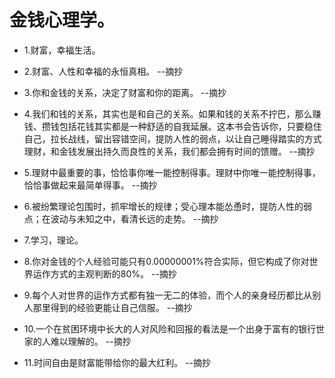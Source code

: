 # 金钱心理学。

- 1.财富，幸福生活。

- 2.财富、人性和幸福的永恒真相。 --摘抄

- 3.你和金钱的关系，决定了财富和你的距离。 --摘抄

- 4.我们和钱的关系，其实也是和自己的关系。如果和钱的关系不拧巴，那么赚钱、攒钱包括花钱其实都是一种舒适的自我延展。这本书会告诉你，只要稳住自己，拉长战线，留出容错空间，提防人性的弱点，以让自己睡得踏实的方式理财，和金钱发展出持久而良性的关系，我们都会拥有时间的馈赠。 --摘抄

- 5.理财中最重要的事，恰恰事你唯一能控制得事。理财中你唯一能控制得事，恰恰事做起来最简单得事。 --摘抄

- 6.被纷繁理论包围时，抓牢增长的规律；受心理本能怂恿时，提防人性的弱点；在波动与未知之中，看清长远的走势。 --摘抄

- 7.学习，理论。

- 8.你对金钱的个人经验可能只有0.00000001%符合实际，但它构成了你对世界运作方式的主观判断的80%。 --摘抄

- 9.每个人对世界的运作方式都有独一无二的体验，而个人的亲身经历都比从别人那里得到的经验更能让自己信服。 --摘抄

- 10.一个在贫困环境中长大的人对风险和回报的看法是一个出身于富有的银行世家的人难以理解的。 --摘抄

- 11.时间自由是财富能带给你的最大红利。 --摘抄
